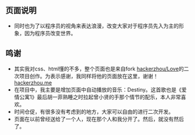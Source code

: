 ## 页面说明
* 同时也为了以程序员的视角来表达浪漫，改变大家对于程序员先入为主的形象，因为程序员改变世界。     

## 鸣谢
* 其实我对css、html懂的不多，整个页面也是来自fork [hackerzhou/Love](https://github.com/hackerzhou/Love)的二次项目创作。为表示感谢，我同样将他的页面放在这里，谢谢！ [hackerzhou.me](http://love.hackerzhou.me)     
* 在项目中，我主要是增加页面中自动播放的音乐：Destiny。这首歌也是《爱情公寓1》最后胡一菲熟睡之时拉起曾小贤的手那个情节的配乐，本人非常喜欢。             
* 时间仓促，有很多没有考虑到的地方，大家可以自由的进行二次开发。         
* 页面在以前曾经送给了一个人，现在那个人和我分开了。然后，就没有然后了。

